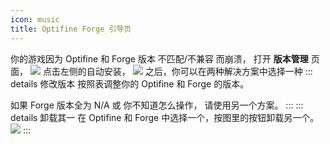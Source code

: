 ```yaml
---
icon: music
title: Optifine Forge 引导页
---
```


<script setup>
import Optifine from "@OptifineComponent";
</script>
你的游戏因为 Optifine 和 Forge 版本 不匹配/不兼容 而崩溃，
打开 **版本管理** 页面，
<img src="/assets/image/HMCL/版本管理.png">
点击左侧的自动安装，
<img src="/assets/image/HMCL/自动安装.png">
之后，你可以在两种解决方案中选择一种
::: details 修改版本
<Optifine></Optifine>
按照表调整你的 Optifine 和 Forge 的版本。


如果 Forge 版本全为 N/A 或 你不知道怎么操作，
请使用另一个方案。
:::
::: details 卸载其一
在 Optifine 和 Forge 中选择一个，按图里的按钮卸载另一个。
<img src="/assets/image/HMCL/卸载OFForge.png">
:::